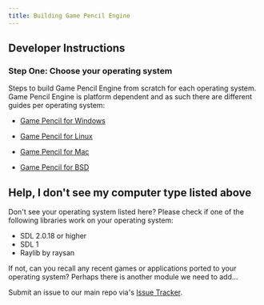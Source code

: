 ```yaml
---
title: Building Game Pencil Engine
---
```


## Developer Instructions

### Step One: Choose your operating system

Steps to build Game Pencil Engine from scratch for each operating system.
Game Pencil Engine is platform dependent and as such there are different guides per operating system:

- [Game Pencil for Windows](quick-start-guide/building-windows)

- [Game Pencil for Linux](quick-start-guide/building-linux)

- [Game Pencil for Mac](quick-start-guide/building-mac)

- [Game Pencil for BSD](quick-start-guide/building-bsd)

## Help, I don't see my computer type listed above

Don't see your operating system listed here? Please check if one of the following libraries work on your operating system:

- SDL 2.0.18 or higher
- SDL 1
- Raylib by raysan

If not, can you recall any recent games or applications ported to your operating system?
Perhaps there is another module we need to add...

Submit an issue to our main repo via's [Issue Tracker](https://github.com/pawbyte/Game-Pencil-Engine-Editor/issues/new).
